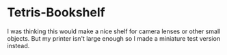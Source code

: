 # Tetris-Bookshelf
I was thinking this would make a nice shelf for camera lenses or other small objects.  But my printer isn't large enough so I made a miniature test version instead.
